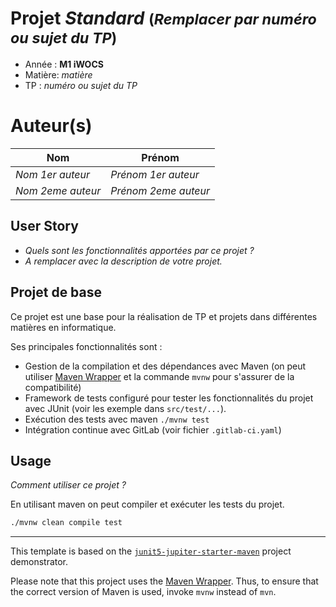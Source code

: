 # Projet *Standard* <small>(*Remplacer par numéro ou sujet du TP*)</small>

- Année : **M1 iWOCS**
- Matière: *matière*
- TP : *numéro ou sujet du TP*

# Auteur(s)

|Nom|Prénom|
|--|--|
*Nom 1er auteur* | *Prénom 1er auteur*|
*Nom 2eme auteur* | *Prénom 2eme auteur*|


## User Story

- *Quels sont les fonctionnalités apportées par ce projet ?*
- *A remplacer avec la description de votre projet.*

## Projet de base

Ce projet est une base pour la réalisation de TP et projets dans différentes matières en informatique.

Ses principales fonctionnalités sont :

- Gestion de la compilation et des dépendances avec Maven (on peut utiliser [Maven Wrapper](https://github.com/takari/maven-wrapper) et la commande `mvnw` pour s'assurer de la compatibilité)
- Framework de tests configuré pour tester les fonctionnalités du projet avec JUnit (voir les exemple dans `src/test/...`).
- Exécution des tests avec maven `./mvnw test`
- Intégration continue avec GitLab (voir fichier `.gitlab-ci.yaml`)

## Usage 

*Comment utiliser ce projet ?*

En utilisant maven on peut compiler et exécuter les tests du projet.

```sh
./mvnw clean compile test
```

---

This template is based on the  [`junit5-jupiter-starter-maven`](https://github.com/junit-team/junit5-samples/tree/r5.3.0/junit5-jupiter-starter-maven) project demonstrator.

Please note that this project uses the [Maven Wrapper](https://github.com/takari/maven-wrapper).
Thus, to ensure that the correct version of Maven is used, invoke `mvnw` instead of `mvn`.
